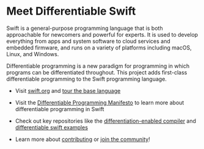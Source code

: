 # Meet Differentiable Swift

Swift is a general-purpose programming language that is both approachable for
newcomers and powerful for experts. It is used to develop everything from apps
and system software to cloud services and embedded firmware, and runs on a
variety of platforms including macOS, Linux, and Windows.

Differentiable programming is a new paradigm for programming in which programs
can be differentiated throughout. This project adds first-class differentiable
programming to the Swift programming language.

  * Visit [swift.org](https://www.swift.org/) and [tour the base language](https://docs.swift.org/swift-book/documentation/the-swift-programming-language/guidedtour/)

  * Visit the [Differentiable Programming Manifesto](https://github.com/swiftlang/swift/blob/main/docs/DifferentiableProgramming.md) to learn more about differentiable programming in Swift

  * Check out key repositories like the [differentiation-enabled compiler](https://github.com/differentiable-swift/swift) and [differentiable swift examples](https://github.com/differentiable-swift/differentiable-swift-examples)

  * Learn more about [contributing]() or [join the community]()!

